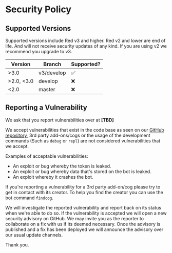 # Security Policy

## Supported Versions

Supported versions include Red v3 and higher. Red v2 and lower are end of life. And will not receive security updates of any kind. If you are using v2 we recommend you upgrade to v3.

| Version    	| Branch     	| Supported?         	|
|------------	|------------	|--------------------	|
| >3.0       	| v3/develop 	| :white_check_mark: 	|
| >2.0, <3.0 	| develop    	| :x:                	|
| <2.0       	| master     	| :x:                	|

## Reporting a Vulnerability

We ask that you report vulnerabilities over at **[TBD]**

We accept vulnerabilities that exist in the code base as seen on our [GitHub repository](https://github.com/cog-creators/red-discordbot), 3rd party add-ons/cogs or the usage of the development commands (Such as ``debug`` or ``repl``) are not considered vulnerabilities that we accept.

Examples of acceptable vulnerabilities:
* An exploit or bug whereby the token is leaked.
* An exploit or bug whereby data that's stored on the bot is leaked.
* An exploit whereby it crashes the bot.

If you're reporting a vulnerability for a 3rd party add-on/cog please try to get in contact with its creator. To help you find the creator you can use the bot command ``findcog``.

We will investigate the reported vulnerability and report back on its status when we're able to do so. If the vulnerability is accepted we will open a new security advisory on GitHub.
We may invite you as the reporter to collaborate on a fix with us if its deemed necessary. 
Once the advisory is published and a fix has been deployed we will announce the advisory over our usual update channels.

Thank you.
